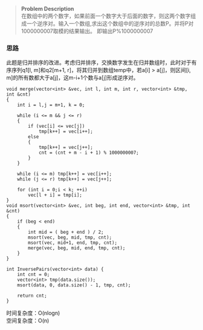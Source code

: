 > **Problem Description**  
在数组中的两个数字，如果前面一个数字大于后面的数字，则这两个数字组成一个逆序对。输入一个数组,求出这个数组中的逆序对的总数P。并将P对1000000007取模的结果输出。 即输出P%1000000007 

### 思路
此题是归并排序的改进。考虑归并排序，交换数字发生在归并数组时，此时对于有序序列q1[l, m]和q2[m+1, r]，将其归并到数组temp中，若a[i] > a[j]，则区间[i, m]的所有数都大于a[j]，这m-i+1个数与a[j]形成逆序对。

```
void merge(vector<int> &vec, int l, int m, int r, vector<int> &tmp, int &cnt)
{
    int i = l,j = m+1, k = 0;
    
    while (i <= m && j <= r)
    {
        if (vec[i] <= vec[j])
            tmp[k++] = vec[i++];
        else
        {
            tmp[k++] = vec[j++];
            cnt = (cnt + m - i + 1) % 1000000007;
        }
    }
    
    while (i <= m) tmp[k++] = vec[i++];
    while (j <= r) tmp[k++] = vec[j++];
    
    for (int i = 0;i < k; ++i)
        vec[l + i] = tmp[i];
}
void msort(vector<int> &vec, int beg, int end, vector<int> &tmp, int &cnt)
{
    if (beg < end)
    {
    	int mid = ( beg + end ) / 2;
    	msort(vec, beg, mid, tmp, cnt);
    	msort(vec, mid+1, end, tmp, cnt);
    	merge(vec, beg, mid, end, tmp, cnt);
    }
}

int InversePairs(vector<int> data) {
    int cnt = 0;
    vector<int> tmp(data.size());
    msort(data, 0, data.size() - 1, tmp, cnt);
    
    return cnt;
}
```

时间复杂度：O(nlogn)  
空间复杂度：O(n)
